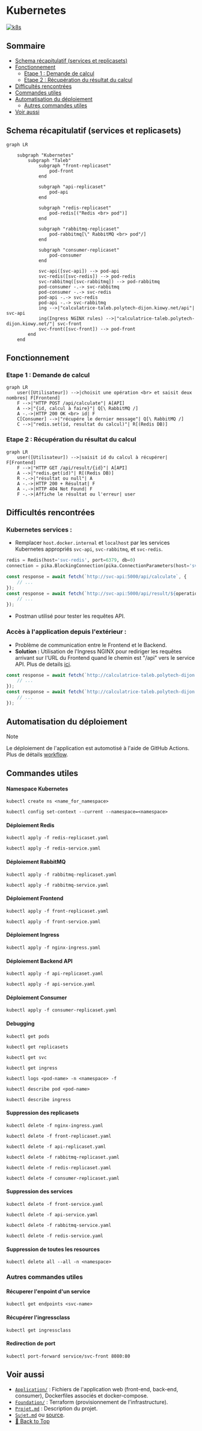 # Kubernetes
[![k8s](https://img.shields.io/badge/kubernetes-326CE5.svg?style=for-the-badge&logo=kubernetes&logoColor=white)](https://kubernetes.io/docs/home/)

## Sommaire

- [Schema récapitulatif (services et replicasets)](#schema-récapitulatif-services-et-replicasets)
- [Fonctionnement](#fonctionnement)
    - [Etape 1 : Demande de calcul](#etape-1--demande-de-calcul)
    - [Etape 2 : Récupération du résultat du calcul](#etape-2--récupération-du-résultat-du-calcul)
- [Difficultés rencontrées](#difficultés-rencontrées)
- [Commandes utiles](#commandes-utiles)
- [Automatisation du déploiement](#automatisation-du-déploiement)
    - [Autres commandes utiles](#autres-commandes-utiles)
- [Voir aussi](#voir-aussi)
## Schema récapitulatif (services et replicasets)

```mermaid
graph LR
    
    subgraph "Kubernetes"
        subgraph "Taleb"
            subgraph "front-replicaset"
                pod-front
            end
            
            subgraph "api-replicaset"
                pod-api
            end
            
            subgraph "redis-replicaset"
                pod-redis[("Redis <br> pod")]
            end
            
            subgraph "rabbitmq-replicaset"
                pod-rabbitmq[\" RabbitMQ <br> pod"/]
            end
            
            subgraph "consumer-replicaset"
                pod-consumer
            end
            
            svc-api([svc-api]) --> pod-api
            svc-redis([svc-redis]) --> pod-redis
            svc-rabbitmq([svc-rabbitmq]) --> pod-rabbitmq
            pod-consumer -.-> svc-rabbitmq
            pod-consumer -.-> svc-redis
            pod-api -.-> svc-redis
            pod-api -.-> svc-rabbitmq
            ing -->|"calculatrice-taleb.polytech-dijon.kiowy.net/api"| svc-api
            ing(Ingress NGINX rules) -->|"calculatrice-taleb.polytech-dijon.kiowy.net/"| svc-front
            svc-front([svc-front]) --> pod-front
        end
    end
```
## Fonctionnement
### Etape 1 : Demande de calcul

```mermaid
graph LR
    user([Utilisateur]) -->|choisit une opération <br> et saisit deux nombres| F[Frontend]
    F -->|"HTTP POST /api/calculate"| A[API]
    A -->|"{id, calcul à faire}"| Q[\ RabbitMQ /]
    A -.->|HTTP 200 OK <br> id| F
    C[Consumer] -->|"récupére le dernier message"| Q[\ RabbitMQ /]
    C -->|"redis.set(id, resultat du calcul)"| R[(Redis DB)]
```

### Etape 2 : Récupération du résultat du calcul

```mermaid
graph LR
    user([Utilisateur]) -->|saisit id du calcul à récupérer| F[Frontend]
    F -->|"HTTP GET /api/result/{id}"| A[API]
    A -->|"redis.get(id)"| R[(Redis DB)]
    R -.->|"résultat ou null"| A
    A -.->|HTTP 200 + Résultat| F
    A -.->|HTTP 404 Not Found| F
    F -.->|Affiche le résultat ou l'erreur| user
```

## Difficultés rencontrées

### Kubernetes services :
- Remplacer `host.docker.internal` et `localhost`  par les services Kubernetes appropriés `svc-api`, `svc-rabbitmq`, et `svc-redis`.
```python
redis = Redis(host='svc-redis', port=6379, db=0)
connection = pika.BlockingConnection(pika.ConnectionParameters(host='svc-rabbitmq'))
```
```javascript
const response = await fetch(`http://svc-api:5000/api/calculate`, {
    // ...
});
const response = await fetch(`http://svc-api:5000/api/result/${operationId}`, {
    // ...
});

```
- Postman utilisé pour tester les requêtes API.

### Accès à l'application depuis l'extérieur :

- Problème de communication entre le Frontend et le Backend.
- **Solution :** Utilisation de l'Ingress NGINX pour rediriger les requêtes arrivant sur l'URL du Frontend quand le chemin est "/api" vers le service API. Plus de details [ici](../docs/Autre/Modification.md).
```javascript
const response = await fetch(`http://calculatrice-taleb.polytech-dijon.kiowy.net/api/calculate`, {
    // ...
});
const response = await fetch(`http://calculatrice-taleb.polytech-dijon.kiowy.net/api/result/${operationId}`, {
    // ...
});
```

## Automatisation du déploiement

> [!NOTE]
> Le déploiement de l'application est automotisé à l'aide de GitHub Actions. Plus de détails [workflow](../.github/workflows/build_push_deploy.yaml).

## Commandes utiles

#### Namespace Kubernetes

```shell
kubectl create ns <name_for_namespace>
```
```shell
kubectl config set-context --current --namespace=<namespace>
```

#### Déploiement Redis

```shell
kubectl apply -f redis-replicaset.yaml
```
```shell
kubectl apply -f redis-service.yaml
```

#### Déploiement RabbitMQ

```shell
kubectl apply -f rabbitmq-replicaset.yaml
```
```shell
kubectl apply -f rabbitmq-service.yaml
```

#### Déploiement Frontend

```shell
kubectl apply -f front-replicaset.yaml
```
```shell
kubectl apply -f front-service.yaml
```

#### Déploiement Ingress

```shell
kubectl apply -f nginx-ingress.yaml
```

#### Déploiement Backend API

```shell
kubectl apply -f api-replicaset.yaml
```
```shell
kubectl apply -f api-service.yaml
```

#### Déploiement Consumer
```shell
kubectl apply -f consumer-replicaset.yaml
```

#### Debugging
```shell
kubectl get pods
```
```shell
kubectl get replicasets
```
```shell
kubectl get svc
```
```shell
kubectl get ingress
```
```shell
kubectl logs <pod-name> -n <namespace> -f
```
```shell
kubectl describe pod <pod-name>
```
```shell
kubectl describe ingress
```

#### Suppression des replicasets

```shell
kubectl delete -f nginx-ingress.yaml
```
```shell
kubectl delete -f front-replicaset.yaml
```
```shell
kubectl delete -f api-replicaset.yaml
```
```shell
kubectl delete -f rabbitmq-replicaset.yaml
```
```shell
kubectl delete -f redis-replicaset.yaml
```
```shell
kubectl delete -f consumer-replicaset.yaml
```

#### Suppression des services

```shell
kubectl delete -f front-service.yaml
```
```shell
kubectl delete -f api-service.yaml
```
```shell
kubectl delete -f rabbitmq-service.yaml
```
```shell
kubectl delete -f redis-service.yaml
```

#### Suppression de toutes les resources

```shell
kubectl delete all --all -n <namespace>
```

### Autres commandes utiles
#### Récuperer l'enpoint d'un service
```shell
kubectl get endpoints <svc-name>
```
#### Récupérer l'ingressclass
```shell
kubectl get ingressclass
```
#### Redirection de port
```shell
kubectl port-forward service/svc-front 8080:80
```

## Voir aussi
- [`Application/`](../Application) : Fichiers de l'application web (front-end, back-end, consumer), Dockerfiles associés et docker-compose.
- [`Foundation/`](../Foundation) : Terraform (provisionnement de l'infrastructure).
- [`Projet.md`](../README.md) : Description du projet.
- [`Sujet.md`](../Sujet.md) ou [source](https://github.com/JeromeMSD/module_virtualisation-et-cloud-computing/blob/main/projet.md).
- [🔼 Back to Top](#kubernetes)




